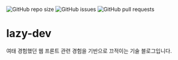 ![GitHub repo size](https://img.shields.io/github/repo-size/jaem1n207/lazy-dev?color=%23efaec1&style=flat-badge)
![GitHub issues](https://img.shields.io/github/issues/jaem1n207/lazy-dev?color=%23efaec1&style=flat-badge)
![GitHub pull requests](https://img.shields.io/github/issues-pr/jaem1n207/lazy-dev?color=%23efaec1&style=flat-badge)

# lazy-dev

여태 경험했던 웹 프론트 관련 경험을 기반으로 끄적이는 기술 블로그입니다.
